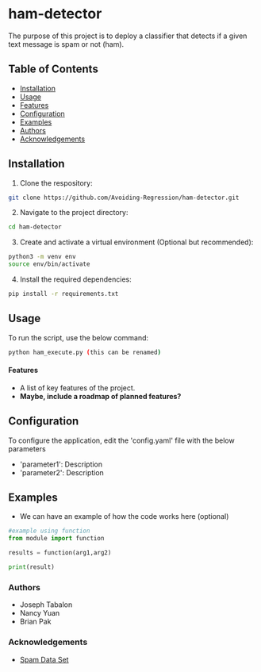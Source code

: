 # ham-detector
The purpose of this project is to deploy a classifier that detects if a given text message is spam or not (ham). 

## Table of Contents
- [Installation](#installation)
- [Usage](#usage)
- [Features](#features)
- [Configuration](#configurations)
- [Examples](#examples)
- [Authors](#contributing)
- [Acknowledgements](acknowledgements)

## Installation
1. Clone the respository:
```bash
git clone https://github.com/Avoiding-Regression/ham-detector.git
```
2. Navigate to the project directory: 
```bash
cd ham-detector
```
3. Create and activate a virtual environment (Optional but recommended):
```bash
python3 -m venv env
source env/bin/activate
```
4. Install the required dependencies:
```bash
pip install -r requirements.txt
```

## Usage
To run the script, use the below command:
```bash
python ham_execute.py (this can be renamed)
```

#### **Features** 
- A list of key features of the project.
- **Maybe, include a roadmap of planned features?**

## Configuration 
To configure the application, edit the 'config.yaml' file with the below parameters
- 'parameter1': Description
- 'parameter2': Description

## Examples 
- We can have an example of how the code works here (optional)
```python
#example using function
from module import function

results = function(arg1,arg2)

print(result)
```
### Authors
- Joseph Tabalon
- Nancy Yuan
- Brian Pak
### **Acknowledgements**
- [Spam Data Set](https://www.kaggle.com/datasets/uciml/sms-spam-collection-dataset)